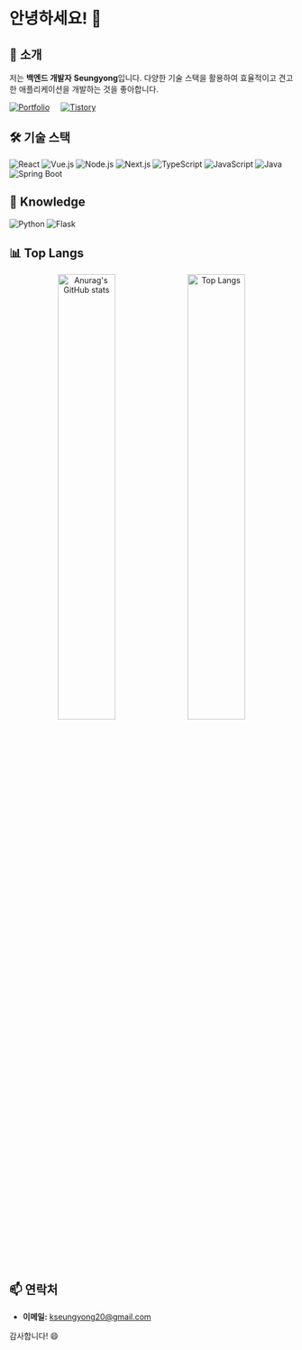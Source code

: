 # 안녕하세요! 👋

## 💼 소개
저는 **백엔드 개발자** **Seungyong**입니다. 다양한 기술 스택을 활용하여 효율적이고 견고한 애플리케이션을 개발하는 것을 좋아합니다.

<div style="display: flex; gap: 20px; margin-top: 10px;">
  <!-- Notion Badge -->
  <a href="https://www.notion.so/9083b3565fb9478ead59bfe8bc7d3ebb?pvs=4" target="_blank">
    <img src="https://img.shields.io/badge/Notion%20Page-000000?logo=notion&logoColor=white" alt="Portfolio" />
  </a>
  <!-- Tistory Badge -->
  <a href="https://seungyong20.tistory.com" target="_blank">
    <img src="https://img.shields.io/badge/Tistory-1e1e1e?logo=tistory&logoColor=white" alt="Tistory" />
  </a>
</div>

## 🛠 기술 스택
<div>
  <img src="https://img.shields.io/badge/-React-61DAFB?logo=react&logoColor=white" alt="React" />
  <img src="https://img.shields.io/badge/-Vue.js-4FC08D?logo=vue.js&logoColor=white" alt="Vue.js" />
  <img src="https://img.shields.io/badge/-Node.js-339933?logo=node.js&logoColor=white" alt="Node.js" />
  <img src="https://img.shields.io/badge/-Next.js-000000?logo=next.js&logoColor=white" alt="Next.js" />
  <img src="https://img.shields.io/badge/-TypeScript-3178C6?logo=typescript&logoColor=white" alt="TypeScript" />
  <img src="https://img.shields.io/badge/-JavaScript-F7DF1E?logo=javascript&logoColor=black" alt="JavaScript" />
  <img src="https://img.shields.io/badge/-Java-007396?logo=java&logoColor=white" alt="Java" />
  <img src="https://img.shields.io/badge/-Spring%20Boot-6DB33F?logo=springboot&logoColor=white" alt="Spring Boot" />
</div>

## 🧠 Knowledge
<div>
  <img src="https://img.shields.io/badge/-Python-3776AB?logo=python&logoColor=white" alt="Python" />
  <img src="https://img.shields.io/badge/-Flask-000000?logo=flask&logoColor=white" alt="Flask" />
</div>

## 📊 Top Langs
<div align="center">
  <img src="https://github-readme-stats.vercel.app/api?username=seungyong&show_icons=true&theme=dracula" alt="Anurag's GitHub stats" width="45%" />
  <img src="https://github-readme-stats.vercel.app/api/top-langs/?username=seungyong&layout=compact&theme=dracula" alt="Top Langs" width="45%" />
</div>

## 📫 연락처
- **이메일:** [kseungyong20@gmail.com](mailto:kseungyong20@gmail.com)

감사합니다! 😄
